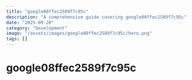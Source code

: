 ```yaml
---
title: "google08ffec2589f7c95c"
description: "A comprehensive guide covering google08ffec2589f7c95c"
date: "2025-09-20"
category: "Development"
image: "/assets/images/google08ffec2589f7c95c/hero.png"
tags: []
---
```


# google08ffec2589f7c95c


